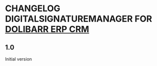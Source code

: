 # CHANGELOG DIGITALSIGNATUREMANAGER FOR [DOLIBARR ERP CRM](https://www.dolibarr.org)

## 1.0

Initial version
